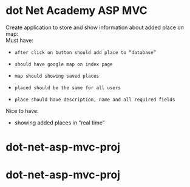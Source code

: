 # dot Net Academy ASP MVC

Create application to store and show information about added place on map:<br />
Must have:
    
*     after click on button should add place to “database”
*     should have google map on index page
*     map should showing saved places
*     placed should be the same for all users
*     place should have description, name and all required fields

Nice to have:
*  showing added places in “real time” 


# dot-net-asp-mvc-proj
# dot-net-asp-mvc-proj
